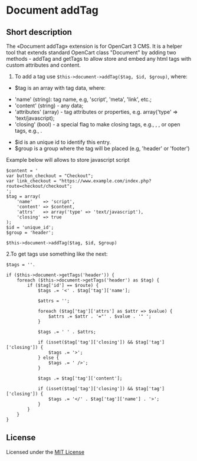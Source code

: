 # Document addTag

## Short description
The «Document addTag» extension is for OpenCart 3 CMS. It is a helper tool that extends standard OpenCart class "Document" by adding two methods - addTag and getTags to allow store and embed any html tags with custom attributes and content.

1. To add a tag use `$this->document->addTag($tag, $id, $group)`, where:
* $tag is an array with tag data, where:
 - 'name' (string): tag name, e.g, 'script', 'meta', 'link', etc.;
 - 'content' (string) - any data;
 - 'attributes' (array) - tag attributes or properties, e.g. array('type' => 'text/javascript);
 - 'closing' (bool) - a special flag to make closing tags, e.g., <link/>, <meta/>, or open tags, e.g., <script></script>.
* $id is an unique id to identify this entry.
* $group is a group where the tag will be placed (e.g, 'header' or 'footer')

Example below will allows to store javascript script
```
$content = '
var button_checkout = "Checkout";
var link_checkout = "https://www.example.com/index.php?route=checkout/checkout";
';
$tag = array(
    'name'    => 'script',
    'content' => $content,
    'attrs'   => array('type' => 'text/javascript'),
    'closing' => true
);
$id = 'unique_id';
$group = 'header';

$this->document->addTag($tag, $id, $group)
```


2.To get tags use something like the next:
```
$tags = ''.

if ($this->document->getTags('header')) {
    foreach ($this->document->getTags('header') as $tag) {
        if ($tag['id'] == $route) {
            $tags .= '<' . $tag['tag']['name'];

            $attrs = '';

            foreach ($tag['tag']['attrs'] as $attr => $value) {
                $attrs .= $attr . '="' . $value . '" ';
            }

            $tags .= ' ' . $attrs;

            if (isset($tag['tag']['closing']) && $tag['tag']['closing']) {
                $tags .= '>';
            } else {
                $tags .= ' />';
            }

            $tags .= $tag['tag']['content'];

            if (isset($tag['tag']['closing']) && $tag['tag']['closing']) {
                $tags .= '</' . $tag['tag']['name'] . '>';
            }
        }
    }
}
```

## License
Licensed under the [MIT License](https://raw.githubusercontent.com/ocmod-space/license/main/LICENSE.txt)

